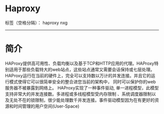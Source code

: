 ﻿# Haproxy

标签（空格分隔）： haproxy nxg  

---
# 简介
HAProxy提供高可用性、负载均衡以及基于TCP和HTTP应用的代理。HAProxy特别适用于那些负载特大的web站点，这些站点通常又需要会话保持或七层处理。HAProxy运行在当前的硬件上，完全可以支持数以万计的并发连接。并且它的运行模式使得它可以很简单安全的整合进您当前的架构中， 同时可以保护你的web服务器不被暴露到网络上。
HAProxy实现了一种事件驱动, 单一进程模型，此模型支持非常大的并发连接数。多进程或多线程模型受内存限制 、系统调度器限制以及无处不在的锁限制，很少能处理数千并发连接。事件驱动模型因为在有更好的资源和时间管理的用户空间(User-Space) 




